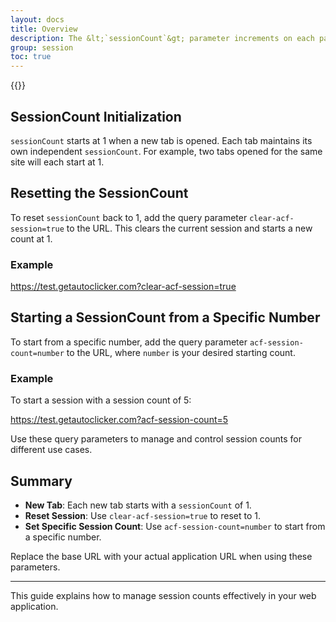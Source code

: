 ```yaml
---
layout: docs
title: Overview
description: The &lt;`sessionCount`&gt; parameter increments on each page refresh per tab and can be read via the sessionCount variable.
group: session
toc: true
---
```



{{<img session-count.png>}}

## SessionCount Initialization

`sessionCount` starts at 1 when a new tab is opened. Each tab maintains its own independent `sessionCount`. For example, two tabs opened for the same site will each start at 1.

## Resetting the SessionCount

To reset `sessionCount` back to 1, add the query parameter `clear-acf-session=true` to the URL. This clears the current session and starts a new count at 1.

### Example

https://test.getautoclicker.com?clear-acf-session=true


## Starting a SessionCount from a Specific Number

To start from a specific number, add the query parameter `acf-session-count=number` to the URL, where `number` is your desired starting count.

### Example

To start a session with a session count of 5:

https://test.getautoclicker.com?acf-session-count=5


Use these query parameters to manage and control session counts for different use cases.

## Summary

- **New Tab**: Each new tab starts with a `sessionCount` of 1.
- **Reset Session**: Use `clear-acf-session=true` to reset to 1.
- **Set Specific Session Count**: Use `acf-session-count=number` to start from a specific number.

Replace the base URL with your actual application URL when using these parameters.

---

This guide explains how to manage session counts effectively in your web application.
